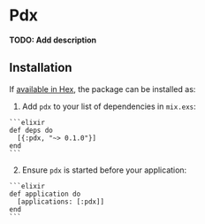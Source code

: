 # Pdx

**TODO: Add description**

## Installation

If [available in Hex](https://hex.pm/docs/publish), the package can be installed as:

  1. Add `pdx` to your list of dependencies in `mix.exs`:

    ```elixir
    def deps do
      [{:pdx, "~> 0.1.0"}]
    end
    ```

  2. Ensure `pdx` is started before your application:

    ```elixir
    def application do
      [applications: [:pdx]]
    end
    ```

